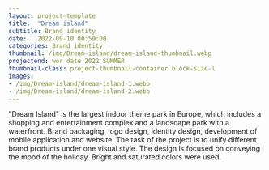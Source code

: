 ```yaml
---
layout: project-template
title:  "Dream island"
subtitle: Brand identity
date:   2022-09-10 00:59:00
categories: Brand identity
thumbnail: /img/Dream-island/dream-island-thumbnail.webp
projectend: wor date 2022 SUMMER
thumbnail-class: project-thumbnail-container block-size-l
images:
- /img/Dream-island/dream-island-1.webp
- /img/Dream-island/dream-island-2.webp
---
```


"Dream Island" is the largest indoor theme park in Europe,
which includes a shopping and entertainment complex and a landscape park with a waterfront.
Brand packaging, logo design, identity design, development of mobile application and website.
The task of the project is to unify different brand products under one visual style.
The design is focused on conveying the mood of the holiday. Bright and saturated colors were used. 
